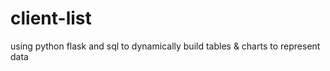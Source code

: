 # client-list
using python flask and sql to dynamically build tables &amp; charts to represent data
